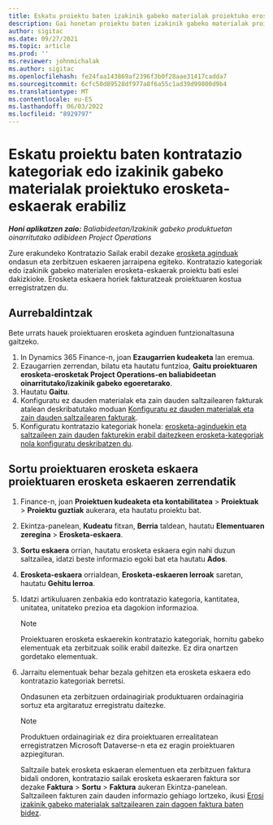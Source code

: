 ```yaml
---
title: Eskatu proiektu baten izakinik gabeko materialak proiektuko erosketa-eskaerak erabiliz
description: Gai honetan proiektu baten izakinik gabeko materialak proiektuko erosketa-eskaerak erabiliz nola eska dezakezun azaltzen da.
author: sigitac
ms.date: 09/27/2021
ms.topic: article
ms.prod: ''
ms.reviewer: johnmichalak
ms.author: sigitac
ms.openlocfilehash: fe24faa143869af2396f3b0f28aae31417cadda7
ms.sourcegitcommit: 6cfc50d89528df977a8f6a55c1ad39d99800d9b4
ms.translationtype: MT
ms.contentlocale: eu-ES
ms.lasthandoff: 06/03/2022
ms.locfileid: "8929797"
---
```

# <a name="order-procurement-categories-or-non-stocked-materials-for-a-project-using-project-purchase-orders"></a>Eskatu proiektu baten kontratazio kategoriak edo izakinik gabeko materialak proiektuko erosketa-eskaerak erabiliz

_**Honi aplikatzen zaio:** Baliabideetan/Izakinik gabeko produktuetan oinarritutako adibideen Project Operations_

Zure erakundeko Kontratazio Sailak erabil dezake [erosketa aginduak](/dynamics365/supply-chain/procurement/purchase-order-overview) ondasun eta zerbitzuen eskaeren jarraipena egiteko. Kontratazio kategoriak edo izakinik gabeko materialen erosketa-eskaerak proiektu bati eslei dakizkioke. Erosketa eskaera horiek fakturatzeak proiektuaren kostua erregistratzen du.

## <a name="prerequisites"></a>Aurrebaldintzak
Bete urrats hauek proiektuaren erosketa aginduen funtzionaltasuna gaitzeko.

1. In Dynamics 365 Finance-n, joan **Ezaugarrien kudeaketa** lan eremua.
2. Ezaugarrien zerrendan, bilatu eta hautatu funtzioa, **Gaitu proiektuaren erosketa-erosketak Project Operations-en baliabideetan oinarritutako/izakinik gabeko egoeretarako**.
3. Hautatu **Gaitu**.
4. Konfiguratu ez dauden materialak eta zain dauden saltzailearen fakturak atalean deskribatutako moduan [Konfiguratu ez dauden materialak eta zain dauden saltzailearen fakturak](configure-materials-nonstocked.md).
5. Konfiguratu kontratazio kategoriak honela: [erosketa-aginduekin eta saltzaileen zain dauden fakturekin erabil daitezkeen erosketa-kategoriak nola konfiguratu deskribatzen du](configure-procurement-categories.md).

## <a name="create-a-project-purchase-order-from-the-project-purchase-order-list"></a>Sortu proiektuaren erosketa eskaera proiektuaren erosketa eskaeren zerrendatik

1. Finance-n, joan **Proiektuen kudeaketa eta kontabilitatea** > **Proiektuak** > **Proiektu guztiak** aukerara, eta hautatu proiektu bat.
2. Ekintza-panelean, **Kudeatu** fitxan, **Berria** taldean, hautatu **Elementuaren zeregina** > **Erosketa-eskaera**.
3. **Sortu eskaera** orrian, hautatu erosketa eskaera egin nahi duzun saltzailea, idatzi beste informazio egoki bat eta hautatu **Ados**.
4. **Erosketa-eskaera** orrialdean, **Erosketa-eskaeren lerroak** saretan, hautatu **Gehitu lerroa**.
5. Idatzi artikuluaren zenbakia edo kontratazio kategoria, kantitatea, unitatea, unitateko prezioa eta dagokion informazioa.

    > [!NOTE]
    > Proiektuaren erosketa eskaerekin kontratazio kategoriak, hornitu gabeko elementuak eta zerbitzuak soilik erabil daitezke. Ez dira onartzen gordetako elementuak.

6. Jarraitu elementuak behar bezala gehitzen eta erosketa eskaera edo kontratazio kategoriak berretsi.

    Ondasunen eta zerbitzuen ordainagiriak produktuaren ordainagiria sortuz eta argitaratuz erregistratu daitezke.

    > [!NOTE]
    > Produktuen ordainagiriak ez dira proiektuaren errealitatean erregistratzen Microsoft Dataverse-n eta ez eragin proiektuaren azpiegituran.

    Saltzaile batek erosketa eskaeran elementuen eta zerbitzuen faktura bidali ondoren, kontratazio sailak erosketa eskaeraren faktura sor dezake **Faktura** > **Sortu** > **Faktura** aukeran Ekintza-panelean. Saltzaileen fakturen zain dauden informazio gehiago lortzeko, ikusi [Erosi izakinik gabeko materialak saltzailearen zain dagoen faktura baten bidez](pending-vendor-invoices.md).
